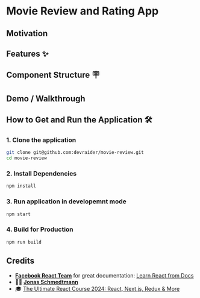 # Movie Review and Rating App

## Motivation

## Features ✨

## Component Structure 🪧

## Demo / Walkthrough

## How to Get and Run the Application 🛠️

### 1. Clone the application

```bash
git clone git@github.com:devraider/movie-review.git
cd movie-review
```

### 2. Install Dependencies

```bash
npm install
```

### 3. Run application in developemnt mode

```bash
npm start
```

### 4. Build for Production

```bash
npm run build
```

## Credits

- [**Facebook React Team**](https://github.com/facebook/react) for great documentation: [Learn React from Docs](https://react.dev/learn)
- 🧑‍🏫 [**Jonas Schmedtmann**](https://github.com/jonasschmedtmann)
- 🎓 [The Ultimate React Course 2024: React, Next.js, Redux & More](https://www.udemy.com/course/the-ultimate-react-course/)
